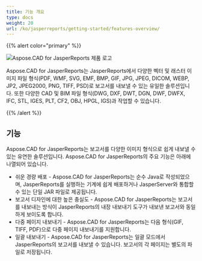 ```yaml
---
title: 기능 개요
type: docs
weight: 20
url: /ko/jasperreports/getting-started/features-overview/
---
```


{{% alert color="primary" %}}

![Aspose.CAD for JasperReports 제품 로고](/cad/_assets/home_3.png)

Aspose.CAD for JasperReports는 JasperReports에서 다양한 벡터 및 래스터 이미지 파일 형식(PDF, WMF, SVG, EMF, BMP, GIF, JPG, JPEG, DICOM, WEBP, JP2, JPEG2000, PNG, TIFF, PSD)로 보고서를 내보낼 수 있는 유일한 솔루션입니다. 또한 다양한 CAD 및 BIM 파일 형식(DWG, DXF, DWT, DGN, DWF, DWFX, IFC, STL, IGES, PLT, CF2, OBJ, HPGL, IGS)과 작업할 수 있습니다.

{{% /alert %}}

## 기능

Aspose.CAD for JasperReports는 보고서를 다양한 이미지 형식으로 쉽게 내보낼 수 있는 유연한 솔루션입니다. Aspose.CAD for JasperReports의 주요 기능은 아래에 나열되어 있습니다.

- 쉬운 경량 배포 - Aspose.CAD for JasperReports는 순수 Java로 작성되었으며, JasperReports를 실행하는 기계에 쉽게 배포하거나 JasperServer와 통합할 수 있는 단일 JAR 파일로 제공됩니다.
- 보고서 디자인에 대한 높은 충실도 - Aspose.CAD for JasperReports는 보고서를 내보내는 방식이 JasperReports의 내장 내보내기 도구가 내보낸 보고서와 동일하게 보이도록 합니다.
- 다중 페이지 내보내기 - Aspose.CAD for JasperReports는 다음 형식(GIF, TIFF, PDF)으로 다중 페이지 내보내기를 지원합니다.
- 일괄 내보내기 - Aspose.CAD for JasperReports는 일괄 모드에서 JasperReports의 보고서를 내보낼 수 있습니다. 보고서의 각 페이지는 별도의 파일로 저장됩니다.
